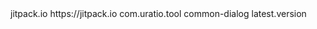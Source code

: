 <repositories>
	<repository>
    	<id>jitpack.io</id>
        <url>https://jitpack.io</url>
    </repository>
</repositories>
<dependency>
    <groupId>com.uratio.tool</groupId>
    <artifactId>common-dialog</artifactId>
    <version>latest.version</version>
</dependency>